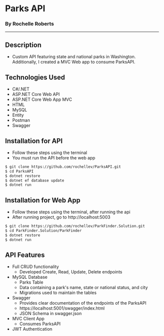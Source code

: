 # Parks API
### By Rochelle Roberts
-----

## Description
* Custom API featuring state and national parks in Washington. Additionally, I created a MVC Web app to consume ParksAPI.

## Technologies Used
* C#/.NET
* ASP.NET Core Web API
* ASP.NET Core Web App MVC
* HTML
* MySQL
* Entity
* Postman
* Swagger

## Installation for API
* Follow these steps using the terminal
* You must run the API before the web app

```sh
$ git clone https://github.com/rochellev/ParksAPI.git
$ cd ParksAPI
$ dotnet restore
$ dotnet ef database update
$ dotnet run
```

## Installation for Web App
* Follow these steps using the terminal, after running the api
* After running project, go to http://localhost:5003

```sh
$ git clone https://github.com/rochellev/ParkFinder.Solution.git
$ cd ParkFinder.Solution/ParkFinder
$ dotnet restore
$ dotnet run
```

## API Features
* Full CRUD functionality
  * Developed Create, Read, Update, Delete endpoints
* MySQL Database
  * Parks Table
  * Data containing a park's name, state or national status, and city
  * Migrations used to maintain the tables
* Swagger
  * Provides clear documentation of the endpoints of the ParksAPI
  * https://localhost:5001/swagger/index.html
  * JSON Schema in swagger.json 
* MVC Client App 
  * Consumes ParksAPI
* JWT Authentication